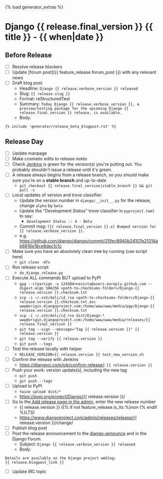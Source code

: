 {% load generator_extras %}

# Django {{ release.final_version }} {{ title }} - {{ when|date }}

## Before Release

- [ ] Resolve release blockers
- [ ] Update [forum post]({{ feature_release.forum_post }}) with any relevant news
- [ ] Draft blog post
  - Headline: `Django {{ release.verbose_version }} released`
  - Slug: `{{ release.slug }}`
  - Format: reStructuredText
  - Summary: `Today Django {{ release.verbose_version }}, a preview/testing package for the upcoming Django {{ release.final_version }} release, is available.`
  - Body:
```
{% include 'generator/release_beta_blogpost.rst' %}
```


## Release Day

- [ ] Update manpage
- [ ] Make cosmetic edits to release notes
- [ ] Check [Jenkins](https://djangoci.com) is green for the version(s) you're putting out. You probably shouldn't issue a release until it's green.
- [ ] A release always begins from a release branch, so you should make sure you're on a **stable branch** and up-to-date
  - `git checkout {{ release.final_version|stable_branch }} && git pull -v`
- [ ] Local updates of version and trove classifier:
  - Update the version number in `django/__init__.py` for the release, change `alpha` by `beta`
  - Update the "Development Status" trove classifier in `pyproject.toml` to say:
    - `Development Status :: 4 - Beta`
  - Commit msg: `[{{ release.final_version }}.x] Bumped version for {{ release.verbose_version }}.`
  - e.g. https://github.com/django/django/commit/25fec8940b24107e21314ab6616e18ce8dec1c1c
- [ ] Make sure you have an absolutely clean tree by running (use script here)
  - `git clean -dfx`
- [ ] Run release script
  - `do_django_release.py`
- [ ] Execute ALL commands BUT upload to PyPI
  - `gpg --clearsign -u 124304+nessita@users.noreply.github.com --digest-algo SHA256 <path-to-checksums-folder>/Django-{{ release.version }}.checksum.txt`
  - `scp -i ~/.ssh/dali/id_rsa <path-to-checksums-folder>/Django-{{ release.version }}.checksum.txt.asc www@origin.djangoproject.com:/home/www/www/media/pgp/Django-{{ release.version }}.checksum.txt`
  - `scp -i ~/.ssh/dali/id_rsa dist/Django-* www@origin.djangoproject.com:/home/www/www/media/releases/{{ release.final_version }}`
  - `git tag --sign --message="Tag {{ release.version }}" {{ release.version }}`
  - `git tag --verify {{ release.version }}`
  - `git push --tags`
- [ ] Test the release locally with helper
  - `RELEASE_VERSION={{ release.version }} test_new_version.sh`
- [ ] Confirm the release with Jenkins
  - https://djangoci.com/job/confirm-release/: `{{ release.version }}`
- [ ] Push your work: version update(s), including the new tag
  - `git push`
  - `git push --tags`
- [ ] Upload to PyPI
  - `twine upload dist/*`
  - https://pypi.org/project/Django/{{ release.version }}/
- [ ] Go to the[ Add release page in the admin](https://www.djangoproject.com/admin/releases/release/add/), enter the new release number
  - {{ release.version }} ({% if not feature_release.is_lts %}non {% endif %}LTS)
  - https://www.djangoproject.com/admin/releases/release/{{ release.version }}/change/
- [ ] Publish blog post
- [ ] Post the release announcement to the [django-announce](https://docs.djangoproject.com/en/dev/internals/mailing-lists/#django-announce-mailing-list) and in the Django Forum.
  - Subject: `Django {{ release.verbose_version }} released`
  - Body:
```
Details are available on the Django project weblog:
{{ release.blogpost_link }}
```
- [ ] Update IRC topic
